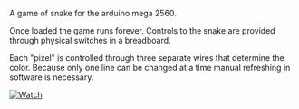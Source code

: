 A game of snake for the arduino mega 2560. 

Once loaded the game runs forever. Controls to the snake are provided through physical switches in a breadboard.

Each "pixel" is controlled through three separate wires that determine the color. Because only one line can be changed at a time manual refreshing in software is necessary.

[![Watch](https://i.ibb.co/pjdFrNtP/Screenshot-2025-09-22-at-17-09-39-snake-game-demo-on-Vimeo.png)](https://vimeo.com/1120961202)
